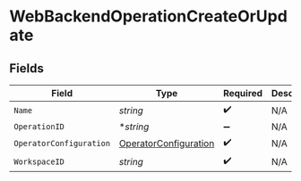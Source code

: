 # WebBackendOperationCreateOrUpdate


## Fields

| Field                                                                 | Type                                                                  | Required                                                              | Description                                                           |
| --------------------------------------------------------------------- | --------------------------------------------------------------------- | --------------------------------------------------------------------- | --------------------------------------------------------------------- |
| `Name`                                                                | *string*                                                              | :heavy_check_mark:                                                    | N/A                                                                   |
| `OperationID`                                                         | **string*                                                             | :heavy_minus_sign:                                                    | N/A                                                                   |
| `OperatorConfiguration`                                               | [OperatorConfiguration](../../models/shared/operatorconfiguration.md) | :heavy_check_mark:                                                    | N/A                                                                   |
| `WorkspaceID`                                                         | *string*                                                              | :heavy_check_mark:                                                    | N/A                                                                   |